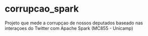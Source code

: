 # corrupcao_spark
Projeto que mede a corrupçao de nossos deputados baseado nas interaçoes do Twitter com Apache Spark (MC855 - Unicamp)
